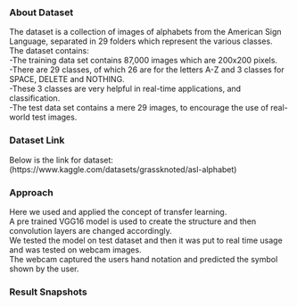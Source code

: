 <h3>About Dataset</h3>
The dataset is a collection of images of alphabets from the American Sign  Language, separated in 29 folders which represent the various classes.<br>
The dataset contains: <br>
-The training data set contains 87,000 images which are 200x200 pixels.<br> 
-There are 29 classes, of which 26 are for the letters A-Z and 3 classes for SPACE, DELETE and NOTHING.<br>
-These 3 classes are very helpful in real-time applications, and classification.<br>
-The test data set contains a mere 29 images, to encourage the use of real-world test images.<br>

<h3>Dataset Link</h3>
Below is the link for dataset: <br>
(https://www.kaggle.com/datasets/grassknoted/asl-alphabet) 

<h3>Approach</h3>
Here we used and applied the concept of transfer learning. <br>
A pre trained VGG16 model is used to create the structure and then convolution layers are changed accordingly.<br>
We tested the model on test dataset and then it was put to real time usage and was tested on webcam images. <br>
The webcam captured the users hand notation and predicted the symbol shown by the user. <br>

<h3>Result Snapshots</h3>
